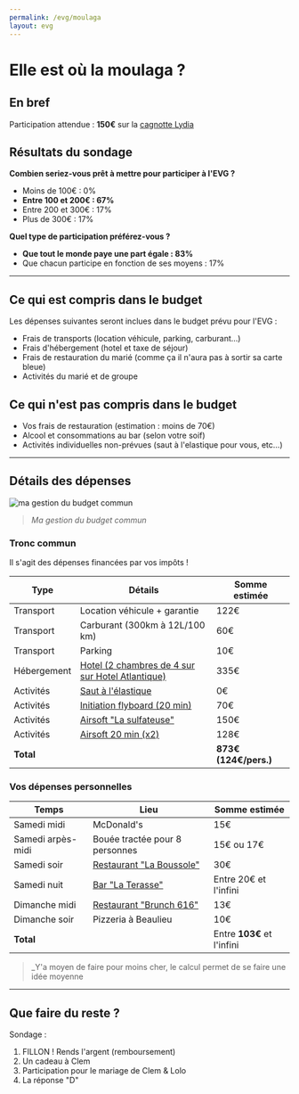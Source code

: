 ```yaml
---
permalink: /evg/moulaga
layout: evg
---
```


# Elle est où la moulaga ?

## En bref

Participation attendue : **150€** sur la [cagnotte Lydia](https://lydia-app.com/collect/33513-evg-clement/fr)

## Résultats du sondage

**Combien seriez-vous prêt à mettre pour participer à l'EVG ?**

- Moins de 100€ : 0%
- **Entre 100 et 200€ : 67%**
- Entre 200 et 300€ : 17%
- Plus de 300€ : 17%

**Quel type de participation préférez-vous ?**

- **Que tout le monde paye une part égale : 83%**
- Que chacun participe en fonction de ses moyens : 17%

---

## Ce qui est compris dans le budget

Les dépenses suivantes seront inclues dans le budget prévu pour l'EVG :

- Frais de transports (location véhicule, parking, carburant...)
- Frais d'hébergement (hotel et taxe de séjour)
- Frais de restauration du marié (comme ça il n'aura pas à sortir sa carte bleue)
- Activités du marié et de groupe

## Ce qui n'est pas compris dans le budget

- Vos frais de restauration (estimation : moins de 70€)
- Alcool et consommations au bar (selon votre soif)
- Activités individuelles non-prévues (saut à l'elastique pour vous, etc...)

---

## Détails des dépenses

![ma gestion du budget commun](https://media3.giphy.com/media/1N7wpCVjQJatq/giphy.gif?cid=ecf05e47n4i22ylm7aylhg2w33rpkzhukrhgz1fky0wmgs4g&rid=giphy.gif&ct=g)

 > _Ma gestion du budget commun_

### Tronc commun

Il s'agit des dépenses financées par vos impôts !

Type | Détails | Somme estimée
---- | ------- | -------------
Transport | Location véhicule + garantie | 122€
Transport | Carburant (300km à 12L/100 km) | 60€
Transport | Parking | 10€
Hébergement | [Hotel (2 chambres de 4 sur sur Hotel Atlantique)](https://hotel-atlantic.fr/) | 335€
Activités | [Saut à l'élastique](https://elasticrocodilbungee.com/reserver/saut-elastique-vendee-viaduc-coquilleau/) | 0€
Activités | [Initiation flyboard (20 min)](http://jet-sensation.fr/flyboard/) | 70€
Activités | [Airsoft "La sulfateuse"](https://rsoftgame.com/tarifs/#la-sulfateuse) | 150€
Activités | [Airsoft 20 min (x2)](https://rsoftgame.com/airsoft/) | 128€
**Total** | | **873€ (124€/pers.)**

### Vos dépenses personnelles

Temps | Lieu | Somme estimée
----- | ---- | -------------
Samedi midi | McDonald's | 15€
Samedi arpès-midi | Bouée tractée pour 8 personnes | 15€ ou 17€
Samedi soir | [Restaurant "La Boussole"](https://www.tripadvisor.fr/Restaurant_Review-g187206-d969725-Reviews-La_Boussole-La_Rochelle_Charente_Maritime_Nouvelle_Aquitaine.html) | 30€
Samedi nuit | [Bar "La Terasse"](https://www.tripadvisor.fr/Attraction_Review-g187206-d8284699-Reviews-Bar_La_Terrasse-La_Rochelle_Charente_Maritime_Nouvelle_Aquitaine.html) | Entre 20€ et l'infini
Dimanche midi | [Restaurant "Brunch 616"](https://www.tripadvisor.fr/Restaurant_Review-g187206-d15199794-Reviews-Brunch616-La_Rochelle_Charente_Maritime_Nouvelle_Aquitaine.html) | 13€
Dimanche soir | Pizzeria à Beaulieu | 10€
**Total** | | Entre **103€** et l'infini

> _Y'a moyen de faire pour moins cher, le calcul permet de se faire une idée moyenne

---

## Que faire du reste ?

Sondage : 

1. FILLON ! Rends l'argent (remboursement)
2. Un cadeau à Clem
3. Participation pour le mariage de Clem & Lolo
4. La réponse "D"
